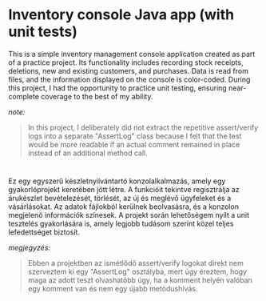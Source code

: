 # Inventory console Java app (with unit tests)

This is a simple inventory management console application created as part of a practice project. Its functionality includes recording stock receipts, deletions, new and existing customers, and purchases. Data is read from files, and the information displayed on the console is color-coded. During this project, I had the opportunity to practice unit testing, ensuring near-complete coverage to the best of my ability.

_note:_ 
>  In this project, I deliberately did not extract the repetitive assert/verify logs into a separate "AssertLog" class because I felt that the test would be more readable if an actual comment remained in place instead of an additional method call.

#
#

Ez egy egyszerű készletnyilvántartó konzolalkalmazás, amely egy gyakorlóprojekt keretében jött létre. A funkcióit tekintve regisztrálja az árukészlet bevételezését, törlését, az új és meglévő ügyfeleket és a vásárlásokat. Az adatok fájlokból kerülnek beolvasásra, és a konzolon megjelenő információk színesek. A projekt során lehetőségem nyílt a unit tesztelés gyakorlására is, amely legjobb tudásom szerint közel teljes lefedettséget biztosít.

_megjegyzés:_
>  Ebben a projektben az ismétlődő assert/verify logokat direkt nem szerveztem ki egy "AssertLog" osztályba, mert úgy éreztem, hogy maga az adott teszt olvashatóbb úgy, ha a komment helyén valóban egy komment van és nem egy újabb metódushívás.
  
